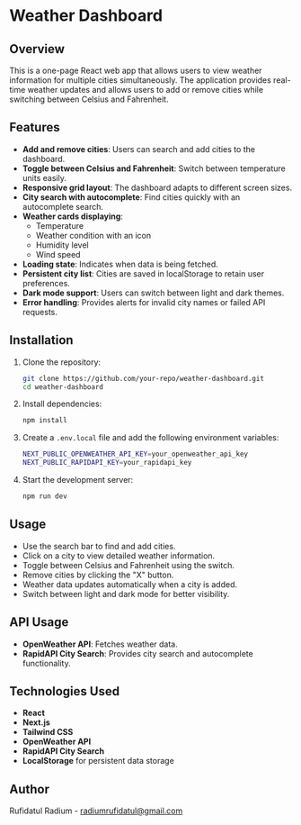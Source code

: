# Weather Dashboard

## Overview
This is a one-page React web app that allows users to view weather information for multiple cities simultaneously. The application provides real-time weather updates and allows users to add or remove cities while switching between Celsius and Fahrenheit.

## Features
- **Add and remove cities**: Users can search and add cities to the dashboard.
- **Toggle between Celsius and Fahrenheit**: Switch between temperature units easily.
- **Responsive grid layout**: The dashboard adapts to different screen sizes.
- **City search with autocomplete**: Find cities quickly with an autocomplete search.
- **Weather cards displaying**:
  - Temperature
  - Weather condition with an icon
  - Humidity level
  - Wind speed
- **Loading state**: Indicates when data is being fetched.
- **Persistent city list**: Cities are saved in localStorage to retain user preferences.
- **Dark mode support**: Users can switch between light and dark themes.
- **Error handling**: Provides alerts for invalid city names or failed API requests.

## Installation
1. Clone the repository:
   ```sh
   git clone https://github.com/your-repo/weather-dashboard.git
   cd weather-dashboard
   ```
2. Install dependencies:
   ```sh
   npm install
   ```
3. Create a `.env.local` file and add the following environment variables:
   ```sh
   NEXT_PUBLIC_OPENWEATHER_API_KEY=your_openweather_api_key
   NEXT_PUBLIC_RAPIDAPI_KEY=your_rapidapi_key
   ```
4. Start the development server:
   ```sh
   npm run dev
   ```

## Usage
- Use the search bar to find and add cities.
- Click on a city to view detailed weather information.
- Toggle between Celsius and Fahrenheit using the switch.
- Remove cities by clicking the "X" button.
- Weather data updates automatically when a city is added.
- Switch between light and dark mode for better visibility.

## API Usage
- **OpenWeather API**: Fetches weather data.
- **RapidAPI City Search**: Provides city search and autocomplete functionality.

## Technologies Used
- **React**
- **Next.js**
- **Tailwind CSS**
- **OpenWeather API**
- **RapidAPI City Search**
- **LocalStorage** for persistent data storage


## Author
Rufidatul Radium - radiumrufidatul@gmail.com